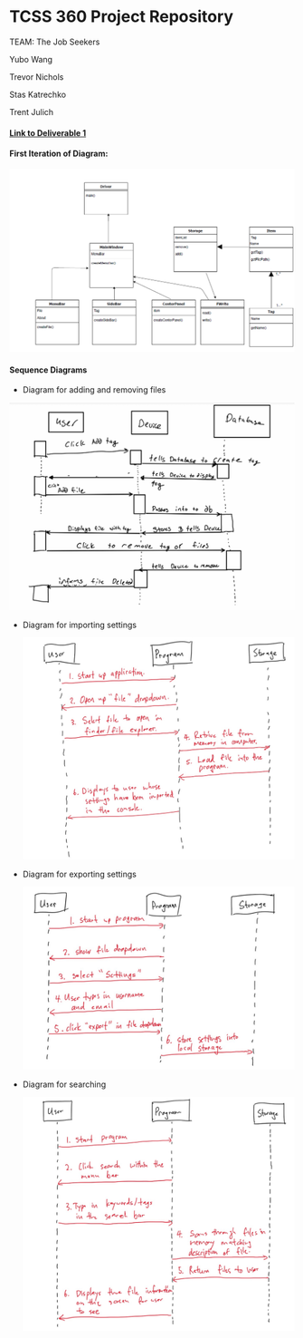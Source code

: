 # TCSS 360 Project Repository

TEAM: The Job Seekers

Yubo Wang

Trevor Nichols

Stas Katrechko

Trent Julich

#### [Link to Deliverable 1](https://docs.google.com/document/d/1KlvfGq_FSku6o255seMN-9qr70FZHROpfOpTmCAEKgI/edit?usp=sharing)

#### First Iteration of Diagram:

![diagram](./imgs/diagram1.png)

#### Sequence Diagrams

- Diagram for adding and removing files

![sequence](./imgs/sequence.jpg)

- Diagram for importing settings

  ![import](./imgs/importing.JPEG)

- Diagram for exporting settings

  ![export](./imgs/exporting.JPEG)

- Diagram for searching

  ![search](./imgs/searching.JPEG)







